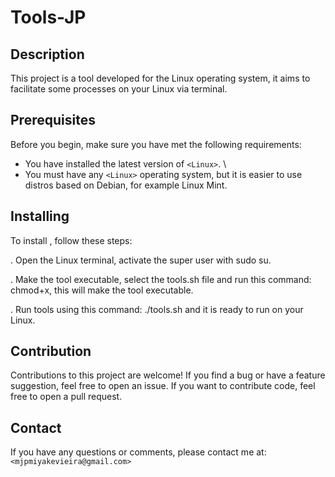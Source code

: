 # Tools-JP

## Description

This project is a tool developed for the Linux operating system, it aims to facilitate some processes on your Linux via terminal.

## Prerequisites

Before you begin, make sure you have met the following requirements:
* You have installed the latest version of `<Linux>`. \\
* You must have any `<Linux>` operating system, but it is easier to use distros based on Debian, for example Linux Mint.


## Installing <Tools-JP>

To install <Tools-JP>, follow these steps:

. Open the Linux terminal, activate the super user with sudo su.

. Make the tool executable, select the tools.sh file and run this command: chmod+x, this will make the tool executable.

. Run tools using this command: ./tools.sh and it is ready to run on your Linux.

## Contribution

Contributions to this project are welcome! If you find a bug or have a feature suggestion, feel free to open an issue. If you want to contribute code, feel free to open a pull request.

## Contact

If you have any questions or comments, please contact me at: `<mjpmiyakevieira@gmail.com>`




